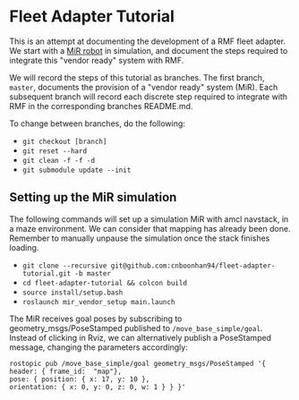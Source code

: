 # Fleet Adapter Tutorial
This is an attempt at documenting the development of a RMF fleet adapter. We start with a [MiR robot](https://github.com/dfki-ric/mir_robot) in simulation, and document the steps required to integrate this "vendor ready" system with RMF. 

We will record the steps of this tutorial as branches. The first branch, `master`, documents the provision of a "vendor ready" system (MiR). Each subsequent branch will record each discrete step required to integrate with RMF in the corresponding branches README.md.

To change between branches, do the following:
* `git checkout [branch]`
* `git reset --hard`
* `git clean -f -f -d`
* `git submodule update --init` 

## Setting up the MiR simulation
The following commands will set up a simulation MiR with amcl navstack, in a maze environment. We can consider that mapping has already been done. Remember to manually unpause the simulation once the stack finishes loading.

* `git clone --recursive git@github.com:cnboonhan94/fleet-adapter-tutorial.git -b master` 
* `cd fleet-adapter-tutorial && colcon build`
* `source install/setup.bash`
* `roslaunch mir_vendor_setup main.launch`

The MiR receives goal poses by subscribing to geometry_msgs/PoseStamped published to `/move_base_simple/goal`. Instead of clicking in Rviz, we can alternatively publish a PoseStamped message, changing the parameters accordingly:
```
rostopic pub /move_base_simple/goal geometry_msgs/PoseStamped '{ header: { frame_id:  "map"}, 
pose: { position: { x: 17, y: 10 }, 
orientation: { x: 0, y: 0, z: 0, w: 1 } } }'
```
